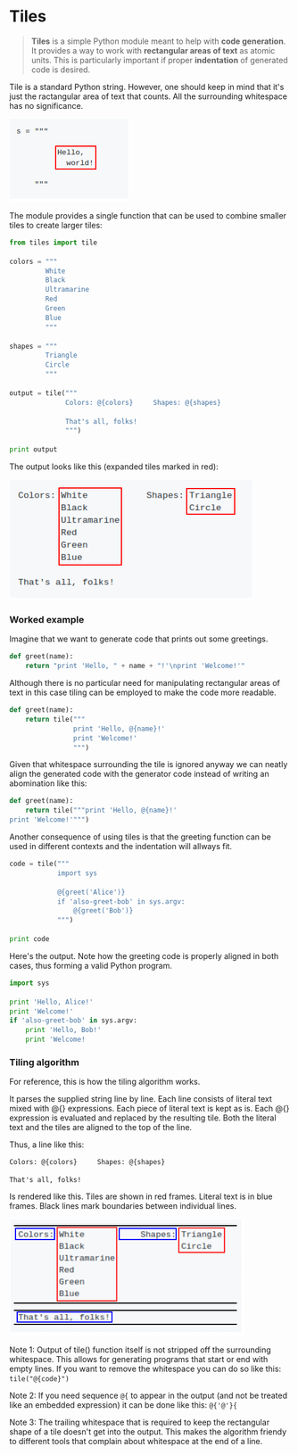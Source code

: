 # Tiles

> **Tiles** is a simple Python module meant to help with **code generation**.
It provides a way to work with **rectangular areas of text** as atomic units.
This is particularly important if proper **indentation** of generated code is
desired.

Tile is a standard Python string. However, one should keep in mind that
it's just the ractangular area of text that counts. All the surrounding
whitespace has no significance.

![](pics/tile.png)

The module provides a single function that can be used to combine smaller
tiles to create larger tiles:

```python
from tiles import tile

colors = """
         White
         Black
         Ultramarine
         Red
         Green
         Blue
         """

shapes = """
         Triangle
         Circle
         """

output = tile("""
              Colors: @{colors}     Shapes: @{shapes}

              That's all, folks!
              """)

print output
```

The output looks like this (expanded tiles marked in red):

![](pics/output.png)

### Worked example

Imagine that we want to generate code that prints out some greetings.

```python
def greet(name):
    return "print 'Hello, " + name + "!'\nprint 'Welcome!'" 
```

Although there is no particular need for manipulating rectangular areas of text
in this case tiling can be employed to make the code more readable.

```python
def greet(name):
    return tile("""
                print 'Hello, @{name}!'
                print 'Welcome!'
                """)
```

Given that whitespace surrounding the tile is ignored anyway we can neatly
align the generated code with the generator code instead of writing an
abomination like this:

```python
def greet(name):
    return tile("""print 'Hello, @{name}!'
print 'Welcome!'""")
```

Another consequence of using tiles is that the greeting function can be used
in different contexts and the indentation will allways fit.

```python
code = tile("""
            import sys

            @{greet('Alice')}
            if 'also-greet-bob' in sys.argv:
                @{greet('Bob')} 
            """)

print code
```

Here's the output. Note how the greeting code is properly aligned in both
cases, thus forming a valid Python program.

```python
import sys

print 'Hello, Alice!'
print 'Welcome!'
if 'also-greet-bob' in sys.argv:
    print 'Hello, Bob!'
    print 'Welcome!
```

### Tiling algorithm

For reference, this is how the tiling algorithm works.

It parses the supplied string line by line. Each line consists of literal
text mixed with @{} expressions. Each piece of literal text is kept as is.
Each @{} expression is evaluated and replaced by the resulting tile. Both
the literal text and the tiles are aligned to the top of the line.

Thus, a line like this:

```
Colors: @{colors}     Shapes: @{shapes}

That's all, folks!
```

Is rendered like this. Tiles are shown in red frames. Literal text is in blue
frames. Black lines mark boundaries between individual lines.

![](pics/output2.png)

Note 1: Output of tile() function itself is not stripped off
the surrounding whitespace. This allows for generating programs that start
or end with empty lines. If you want to remove the whitespace you can do
so like this: `tile("@{code}")`

Note 2: If you need sequence `@{` to appear in the output (and not be treated
like an embedded expression) it can be done like this: `@{'@'}{`

Note 3: The trailing whitespace that is required to keep the rectangular shape
of a tile doesn't get into the output. This makes the algorithm friendy to
different tools that complain about whitespace at the end of a line.

